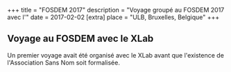 +++
title = "FOSDEM 2017"
description = "Voyage groupé au FOSDEM 2017 avec l'"
date = 2017-02-02
[extra]
place = "ULB, Bruxelles, Belgique"
+++

## Voyage au FOSDEM avec le XLab

Un premier voyage avait été organisé avec le XLab avant que l'existence de
l'Association Sans Nom soit formalisée.
